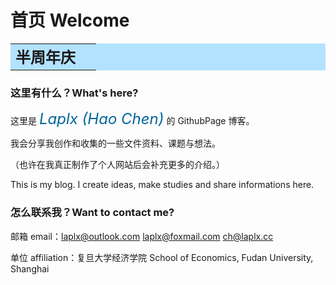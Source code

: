 # 首页 Welcome

<table bgcolor=#B2E2FF width='200%' align='center'>
    <tr>
        <td><font face='YouYuan' size=5>
            <strong>半周年庆 🥳</strong>
        </td>
    </tr>
</table>


### 这里有什么？What's here?

这里是 <font size=5 color=#006699><i>Laplx (Hao Chen)</i></font> 的 GithubPage 博客。

我会分享我创作和收集的一些文件资料、课题与想法。

（也许在我真正制作了个人网站后会补充更多的介绍。）

This is my blog. I create ideas, make studies and share informations here.

### 怎么联系我？Want to contact me?

邮箱 email：laplx@outlook.com  laplx@foxmail.com  ch@laplx.cc

单位 affiliation：复旦大学经济学院 School of Economics, Fudan University, Shanghai
